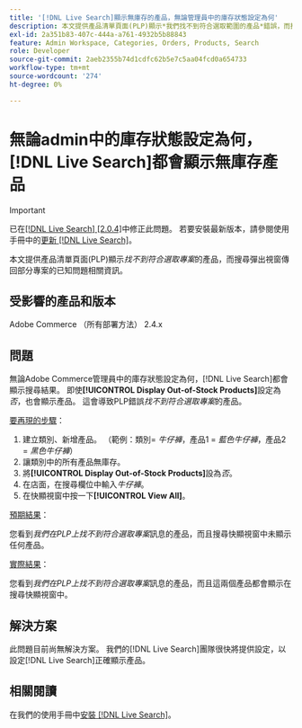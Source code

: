 ```yaml
---
title: '[!DNL Live Search]顯示無庫存的產品，無論管理員中的庫存狀態設定為何'
description: 本文提供產品清單頁面(PLP)顯示*我們找不到符合選取範圍的產品*錯誤，而搜尋彈出視窗傳回部分專案的已知問題相關資訊。
exl-id: 2a351b83-407c-444a-a761-4932b5b88843
feature: Admin Workspace, Categories, Orders, Products, Search
role: Developer
source-git-commit: 2aeb2355b74d1cdfc62b5e7c5aa04fcd0a654733
workflow-type: tm+mt
source-wordcount: '274'
ht-degree: 0%

---
```


# 無論admin中的庫存狀態設定為何，[!DNL Live Search]都會顯示無庫存產品

>[!IMPORTANT]
>
>已在[[!DNL Live Search] [2.0.4]](https://experienceleague.adobe.com/docs/commerce-merchant-services/live-search/release-notes.html?lang=zh-Hant)中修正此問題。 若要安裝最新版本，請參閱使用手冊中的[更新 [!DNL Live Search]](https://experienceleague.adobe.com/docs/commerce-merchant-services/live-search/onboard/install.html?lang=zh-Hant#update)。

本文提供產品清單頁面(PLP)顯示&#x200B;*找不到符合選取專案*&#x200B;的產品，而搜尋彈出視窗傳回部分專案的已知問題相關資訊。

## 受影響的產品和版本

Adobe Commerce （所有部署方法） 2.4.x

## 問題

無論Adobe Commerce管理員中的庫存狀態設定為何，[!DNL Live Search]都會顯示搜尋結果。 即使&#x200B;**[!UICONTROL Display Out-of-Stock Products]**&#x200B;設定為&#x200B;*否*，也會顯示產品。 這會導致PLP錯誤&#x200B;*找不到符合選取專案*&#x200B;的產品。

<u>要再現的步驟</u>：

1. 建立類別、新增產品。 （範例：類別= _牛仔褲_，產品1 = _藍色牛仔褲_，產品2 = _黑色牛仔褲_）
1. 讓類別中的所有產品無庫存。
1. 將&#x200B;**[!UICONTROL Display Out-of-Stock Products]**&#x200B;設為&#x200B;*否*。
1. 在店面，在搜尋欄位中輸入&#x200B;*牛仔褲*。
1. 在快顯視窗中按一下&#x200B;**[!UICONTROL View All]**。

<u>預期結果</u>：

您看到&#x200B;*我們在PLP上找不到符合選取專案*&#x200B;訊息的產品，而且搜尋快顯視窗中未顯示任何產品。

<u>實際結果</u>：

您看到&#x200B;*我們在PLP上找不到符合選取專案*&#x200B;訊息的產品，而且這兩個產品都會顯示在搜尋快顯視窗中。

## 解決方案

此問題目前尚無解決方案。 我們的[!DNL Live Search]團隊很快將提供設定，以設定[!DNL Live Search]正確顯示產品。

## 相關閱讀

在我們的使用手冊中[安裝 [!DNL Live Search]](https://experienceleague.adobe.com/zh-hant/docs/commerce-merchant-services/live-search/install)。
